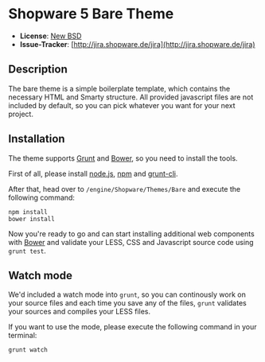 # Shopware 5 Bare Theme

- **License**: [New BSD](http://opensource.org/licenses/BSD-3-Clause)
- **Issue-Tracker**: [http://jira.shopware.de/jira](http://jira.shopware.de/jira)

## Description
The bare theme is a simple boilerplate template, which contains the necessary HTML and Smarty structure. All provided javascript files are not included by default, so you can pick whatever you want for your next project.

## Installation
The theme supports [Grunt](http://gruntjs.com/) and [Bower](http://bower.io/), so you need to install the tools.

First of all, please install [node.js](http://nodejs.org/), [npm](https://www.npmjs.org/) and [grunt-cli](https://github.com/gruntjs/grunt-cli).

After that, head over to ```/engine/Shopware/Themes/Bare``` and execute the following command:

```
npm install
bower install
```

Now you're ready to go and can start installing additional web components with [Bower](http://bower.io/) and validate your LESS, CSS and Javascript source code using ```grunt test```.

## Watch mode
We'd included a watch mode into ```grunt```, so you can continously work on your source files and each time you save any of the files, ```grunt``` validates your sources and compiles your LESS files.

If you want to use the mode, please execute the following command in your terminal:

```
grunt watch
```